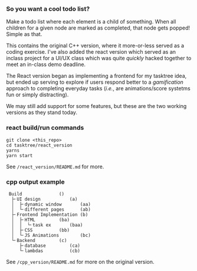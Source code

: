 ### So you want a cool todo list?

Make a todo list where each element is a child of something. When all children for a given node are marked as completed, that node gets popped! Simple as that.

This contains the original C++ version, where it more-or-less served as a coding exercise. I've also added the react version which served as an inclass project for a UI/UX class which was quite *quickly* hacked together to meet an in-class demo deadline.

The React version began as implementing a frontend for my tasktree idea, but ended up serving to explore if users respond better to a *gamification* approach to completing everyday tasks (*i.e.*, are animations/score systetms fun or simply distracting).

We may still add support for some features, but these are the two working versions as they stand today.

### react build/run commands
```
git clone <this_repo>
cd tasktree/react_version
yarns
yarn start
```

See `/react_version/README.md` for more.

### cpp output example
```
 Build				()
  ├╴UI design 			(a)
  │  ├╴dynamic window 		(aa)
  │  └╴different pages 		(ab)
  ├╴Frontend Implementation	(b)
  │  ├╴HTML			(ba)
  │  │  └╴task ex		(baa)
  │  ├╴CSS			(bb)
  │  └╴JS Animations		(bc)
  └╴Backend			(c)
     ├╴database			(ca)
     └╴lambdas			(cb)
```

See `/cpp_version/README.md` for more on the original version.

